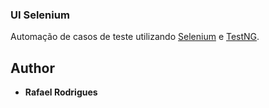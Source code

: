 ### UI Selenium

Automação de casos de teste utilizando [Selenium](https://www.seleniumhq.org/) e [TestNG](https://testng.org/doc/index.html).

## Author

* **Rafael Rodrigues**
